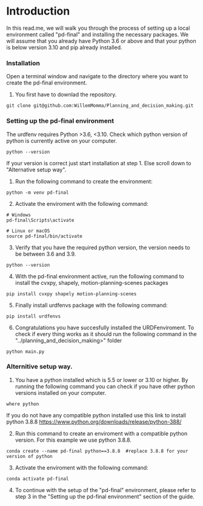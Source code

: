 Introduction
===================
In this read.me, we will walk you through the process of setting up a local environment called "pd-final" and installing the necessary packages. We will assume that you already have Python 3.6 or above and that your python is below version 3.10 and pip already installed.

### Installation
Open a terminal window and navigate to the directory where you want to create the pd-final environment.

1. You first have to downlad the repository.

``` {.sourceCode .bash}
git clone git@github.com:WillemMomma/Planning_and_decision_making.git
```

### Setting up the pd-final environment
The urdfenv requires Python >3.6, <3.10. Check which python version of python is currently active on your computer.

``` {.sourceCode .bash}
python --version
```

If your version is correct just start installation at step 1. Else scroll down to "Alternative setup way".

1. Run the following command to create the environment:

``` {.sourceCode .bash}
python -m venv pd-final
```

2. Activate the enviroment with the following command:


``` {.sourceCode .bash}
# Windows
pd-final\Scripts\activate

# Linux or macOS
source pd-final/bin/activate
```

3. Verify that you have the required python version, the version needs to be between 3.6 and 3.9.

``` {.sourceCode .bash}
python --version
```


4. With the pd-final environment active, run the following command to install the cvxpy, shapely, motion-planning-scenes packages

``` {.sourceCode .bash}
pip install cvxpy shapely motion-planning-scenes
```

5. Finally install urdfenvs package with the following command:

``` {.sourceCode .bash}
pip install urdfenvs
```

6. Congratulations you have succesfully installed the URDFenviroment. To check if every thing works as it should run the following command in the "../planning_and_decision_making>" folder

``` {.sourceCode .bash}
python main.py
```

### Alternitive setup way.

1. You have a python installed which is 5.5 or lower or 3.10 or higher. By running the following command you can check if you have other python versions installed on your computer. 

``` {.sourceCode .bash}
where python
```
If you do not have any compatible python installed use this link to install python 3.8.8 https://www.python.org/downloads/release/python-388/

2. Run this command to create an enviroment with a compatible python version. For this example we use python 3.8.8.

``` {.sourceCode .bash}
conda create --name pd-final python==3.8.8  #replace 3.8.8 for your version of python
```

3. Activate the enviroment with the following command:
``` {.sourceCode .bash}
conda activate pd-final
```

4. To continue with the setup of the "pd-final" environment, please refer to step 3 in the "Setting up the pd-final environment" section of the guide.


